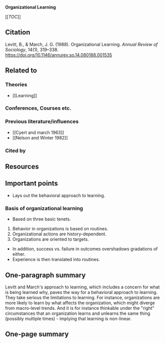 **Organizational Learning**

[[_TOC_]]

## Citation
Levitt, B., & March, J. G. (1988). Organizational Learning. *Annual Review of Sociology*, 14(1), 319–338. https://doi.org/10.1146/annurev.so.14.080188.001535

## Related to

### Theories
* [[Learning]]

### Conferences, Courses etc.

### Previous literature/influences
* [[Cyert and march 1963]]
* [[Nelson and Winter 1982]]

### Cited by

## Resources

## Important points
* Lays out the behavioral approach to learning.

### Basis of organizational learning

* Based on three basic tenets.
1. Behavior in organizations is based on routines.
2. Organizational actions are history-dependent.
3. Organizations are oriented to targets.
* In addition, success vs. failure in outcomes overshadows gradations of either.
* Experience is then translated into routines.

## One-paragraph summary

Levitt and March's approach to learning, which includes a concern for what is being learned why, paves the way for a behavioral approach to learning. They take serious the limitations to learning. For instance, organizations are more likely to learn by what affects the organization, which might diverge from macro-level trends. And it is for instance thinkable under the "right" circumstances that an organization learns and unlearns the same thing (possibly multiple times) - implying that learning is non-linear.

## One-page summary